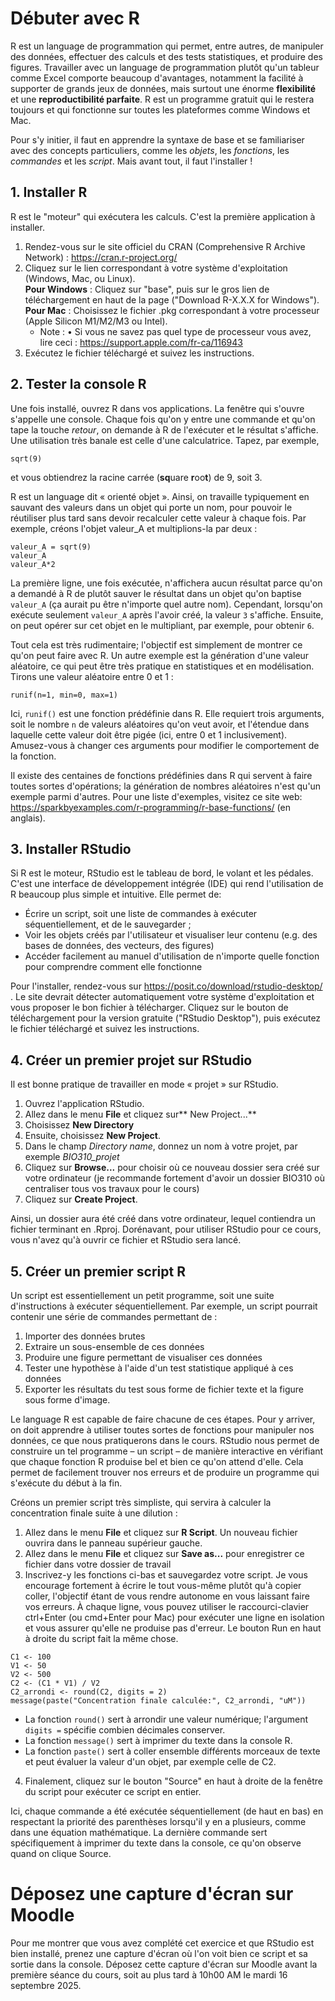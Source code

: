 # Débuter avec R

R est un language de programmation qui permet, entre autres, de manipuler des données, effectuer des calculs et des tests statistiques, et produire des figures. Travailler avec un language de programmation plutôt qu'un tableur comme Excel comporte beaucoup d'avantages, notamment la facilité à supporter de grands jeux de données, mais surtout une énorme **flexibilité** et une **reproductibilité parfaite**. R est un programme gratuit qui le restera toujours et qui fonctionne sur toutes les plateformes comme Windows et Mac.

Pour s'y initier, il faut en apprendre la syntaxe de base et se familiariser avec des concepts particuliers, comme les *objets*, les *fonctions*, les *commandes* et les *script*. Mais avant tout, il faut l'installer !

## 1. Installer R
R est le "moteur" qui exécutera les calculs. C'est la première application à installer. 
1. Rendez-vous sur le site officiel du CRAN (Comprehensive R Archive Network) : https://cran.r-project.org/
2. Cliquez sur le lien correspondant à votre système d'exploitation (Windows, Mac, ou Linux).  
   **Pour Windows** : Cliquez sur "base", puis sur le gros lien de téléchargement en haut de la page ("Download R-X.X.X for Windows").  
   **Pour Mac** : Choisissez le fichier .pkg correspondant à votre processeur (Apple Silicon M1/M2/M3 ou Intel).
   * Note : •	Si vous ne savez pas quel type de processeur vous avez, lire ceci : https://support.apple.com/fr-ca/116943
4. Exécutez le fichier téléchargé et suivez les instructions.

## 2. Tester la console R
Une fois installé, ouvrez R dans vos applications. La fenêtre qui s'ouvre s'appelle une console. Chaque fois qu'on y entre une commande et qu'on tape la touche _retour_, on demande à R de l'exécuter et le résultat s'affiche. Une utilisation très banale est celle d'une calculatrice. Tapez, par exemple, 
```
sqrt(9)
```
et vous obtiendrez la racine carrée (**sq**uare **r**oo**t**) de 9, soit 3. 

R est un language dit « orienté objet ». Ainsi, on travaille typiquement en sauvant des valeurs dans un objet qui porte un nom, pour pouvoir le réutiliser plus tard sans devoir recalculer cette valeur à chaque fois. Par exemple, créons l'objet valeur_A et multiplions-la par deux :
```
valeur_A = sqrt(9)
valeur_A
valeur_A*2
```
La première ligne, une fois exécutée, n'affichera aucun résultat parce qu'on a demandé à R de plutôt sauver le résultat dans un objet qu'on baptise `valeur_A` (ça aurait pu être n'importe quel autre nom). Cependant, lorsqu'on exécute seulement `valeur_A` après l'avoir créé, la valeur `3` s'affiche. Ensuite, on peut opérer sur cet objet en le multipliant, par exemple, pour obtenir `6`.

Tout cela est très rudimentaire; l'objectif est simplement de montrer ce qu'on peut faire avec R. Un autre exemple est la génération d'une valeur aléatoire, ce qui peut être très pratique en statistiques et en modélisation. Tirons une valeur aléatoire entre 0 et 1 :

```
runif(n=1, min=0, max=1)
```
Ici, `runif()` est une fonction prédéfinie dans R. Elle requiert trois arguments, soit le nombre `n` de valeurs aléatoires qu'on veut avoir, et l'étendue dans laquelle cette valeur doit être pigée (ici, entre 0 et 1 inclusivement). Amusez-vous à changer ces arguments pour modifier le comportement de la fonction.

Il existe des centaines de fonctions prédéfinies dans R qui servent à faire toutes sortes d'opérations; la génération de nombres aléatoires n'est qu'un exemple parmi d'autres. Pour une liste d'exemples, visitez ce site web: https://sparkbyexamples.com/r-programming/r-base-functions/ (en anglais).

## 3. Installer RStudio

Si R est le moteur, RStudio est le tableau de bord, le volant et les pédales. C'est une interface de développement intégrée (IDE) qui rend l'utilisation de R beaucoup plus simple et intuitive. Elle permet de: 
- Écrire un script, soit une liste de commandes à exécuter séquentiellement, et de le sauvegarder ;
- Voir les objets créés par l'utilisateur et visualiser leur contenu (e.g. des bases de données, des vecteurs, des figures)
- Accéder facilement au manuel d'utilisation de n'importe quelle fonction pour comprendre comment elle fonctionne

Pour l'installer, rendez-vous sur https://posit.co/download/rstudio-desktop/ . Le site devrait détecter automatiquement votre système d'exploitation et vous proposer le bon fichier à télécharger. Cliquez sur le bouton de téléchargement pour la version gratuite ("RStudio Desktop"), puis exécutez le fichier téléchargé et suivez les instructions.

## 4. Créer un premier projet sur RStudio
Il est bonne pratique de travailler en mode « projet » sur RStudio.

1. Ouvrez l'application RStudio.
2. Allez dans le menu **File** et cliquez sur** New Project...**
3. Choisissez **New Directory**
4. Ensuite, choisissez **New Project**.
5. Dans le champ _Directory name_, donnez un nom à votre projet, par exemple _BIO310_projet_
6. Cliquez sur **Browse...** pour choisir où ce nouveau dossier sera créé sur votre ordinateur (je recommande fortement d'avoir un dossier BIO310 où centraliser tous vos travaux pour le cours)
7. Cliquez sur **Create Project**.

Ainsi, un dossier aura été créé dans votre ordinateur, lequel contiendra un fichier terminant en .Rproj. Dorénavant, pour utiliser RStudio pour ce cours, vous n'avez qu'à ouvrir ce fichier et RStudio sera lancé.

## 5. Créer un premier script R
Un script est essentiellement un petit programme, soit une suite d'instructions à exécuter séquentiellement. Par exemple, un script pourrait contenir une série de commandes permettant de :
1. Importer des données brutes
2. Extraire un sous-ensemble de ces données
3. Produire une figure permettant de visualiser ces données
4. Tester une hypothèse à l'aide d'un test statistique appliqué à ces données
5. Exporter les résultats du test sous forme de fichier texte et la figure sous forme d'image.

Le language R est capable de faire chacune de ces étapes. Pour y arriver, on doit apprendre à utiliser toutes sortes de fonctions pour manipuler nos données, ce que nous pratiquerons dans le cours. RStudio nous permet de construire un tel programme – un script – de manière interactive en vérifiant que chaque fonction R produise bel et bien ce qu'on attend d'elle. Cela permet de facilement trouver nos erreurs et de produire un programme qui s'exécute du début à la fin.

Créons un premier script très simpliste, qui servira à calculer la concentration finale suite à une dilution :  
1. Allez dans le menu **File** et cliquez sur **R Script**. Un nouveau fichier ouvrira dans le panneau supérieur gauche.
2. Allez dans le menu **File** et cliquez sur **Save as...** pour enregistrer ce fichier dans votre dossier de travail
3. Inscrivez-y les fonctions ci-bas et sauvegardez votre script. Je vous encourage fortement à écrire le tout vous-même plutôt qu'à copier coller, l'objectif étant de vous rendre autonome en vous laissant faire vos erreurs. À chaque ligne, vous pouvez utiliser le raccourci-clavier ctrl+Enter (ou cmd+Enter pour Mac) pour exécuter une ligne en isolation et vous assurer qu'elle ne produise pas d'erreur. Le bouton Run en haut à droite du script fait la même chose.
```
C1 <- 100
V1 <- 50          
V2 <- 500           
C2 <- (C1 * V1) / V2
C2_arrondi <- round(C2, digits = 2)
message(paste("Concentration finale calculée:", C2_arrondi, "uM"))
```
- La fonction `round()` sert à arrondir une valeur numérique; l'argument `digits =` spécifie combien décimales conserver.
- La fonction `message()` sert à imprimer du texte dans la console R.
- La fonction `paste()` sert à coller ensemble différents morceaux de texte et peut évaluer la valeur d'un objet, par exemple celle de C2.

4. Finalement, cliquez sur le bouton "Source" en haut à droite de la fenêtre du script pour exécuter ce script en entier. 

Ici, chaque commande a été exécutée séquentiellement (de haut en bas) en respectant la priorité des parenthèses lorsqu'il y en a plusieurs, comme dans une équation mathématique. La dernière commande sert spécifiquement à imprimer du texte dans la console, ce qu'on observe quand on clique Source.

# Déposez une capture d'écran sur Moodle
Pour me montrer que vous avez complété cet exercice et que RStudio est bien installé, prenez une capture d'écran où l'on voit bien ce script et sa sortie dans la console. Déposez cette capture d'écran sur Moodle avant la première séance du cours, soit au plus tard à 10h00 AM le mardi 16 septembre 2025.

